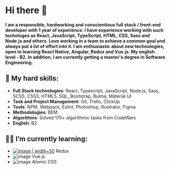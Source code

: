 # Hi there 👋

#### I am a responsible, hardworking and conscientious full stack / front-end developer with 1 year of experience. I have experience working with such techologes as React, JavaScript, TypeScript, HTML, CSS, Sass and Node.js and others. Love working in a team to achieve a common goal and always put a lot of effort into it. I am enthusiastic about new technologies, open to learning React Native, Angular, Redux and Vue.js. My english level - B2. In addition, I am currently getting a master's degree in Software Engineering.

## :gem: My hard skills:
- **Full Stack technologies**: React, Typescript, JavaScript, Node.js, Sass, SCSS, CSS3, HTML5, SQL, Bootstrap, Bulma, Material UI
- **Task and Project Management**: Git, Trello, ClickUp
- **Tools**: NPM, Webpack, Eslint, Photoshop, Illustrator, Figma
- **Methodologies**: BEM
- **Algorithms**: Solved 170+ algorithmic tasks from CodeWars
- **English**: B2

## :woman_technologist: I’m currently learning:
- [![image](https://user-images.githubusercontent.com/102512764/224545707-aa4fa6c4-1c82-4c43-aaf1-c136eef4a358.png) | width=50](https://raw.githubusercontent.com/reduxjs/redux/master/logo/logo.png) Redux
- ![image](https://user-images.githubusercontent.com/102512764/224545805-ce842f45-95e9-46e7-a7c5-14c56c3d2057.png) Vue.js
- ![image](https://user-images.githubusercontent.com/102512764/224545935-7eb440d3-9bfb-4861-9fdb-381b636db487.png) Atomic CSS

<!--
**anastasiia-bilska/anastasiia-bilska** is a ✨ _special_ ✨ repository because its `README.md` (this file) appears on your GitHub profile.

Here are some ideas to get you started:

- 🔭 I’m currently working on ...
- 🌱 I’m currently learning ...
- 👯 I’m looking to collaborate on ...
- 🤔 I’m looking for help with ...
- 💬 Ask me about ...
- 📫 How to reach me: ...
- 😄 Pronouns: ...
- ⚡ Fun fact: ...
-->

